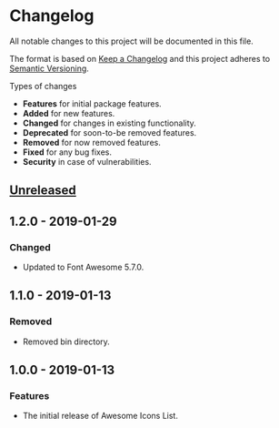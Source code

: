 # Changelog
All notable changes to this project will be documented in this file.

The format is based on [Keep a Changelog](http://keepachangelog.com/en/1.0.0/)
and this project adheres to [Semantic Versioning](http://semver.org/spec/v2.0.0.html).

Types of changes

* **Features** for initial package features.
* **Added** for new features.
* **Changed** for changes in existing functionality.
* **Deprecated** for soon-to-be removed features.
* **Removed** for now removed features.
* **Fixed** for any bug fixes.
* **Security** in case of vulnerabilities.

## [Unreleased]

## 1.2.0 - 2019-01-29

### Changed
* Updated to Font Awesome 5.7.0.

## 1.1.0 - 2019-01-13

### Removed
* Removed bin directory.

## 1.0.0 - 2019-01-13

### Features
* The initial release of Awesome Icons List.

[Unreleased]: https://github.com/GinoPane/oc-awesomeiconslist-plugin/compare/v1.2.0...HEAD
